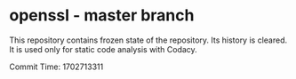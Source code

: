 # openssl - master branch

This repository contains frozen state of the repository.
Its history is cleared. It is used only for static code
analysis with Codacy.

Commit Time: 1702713311